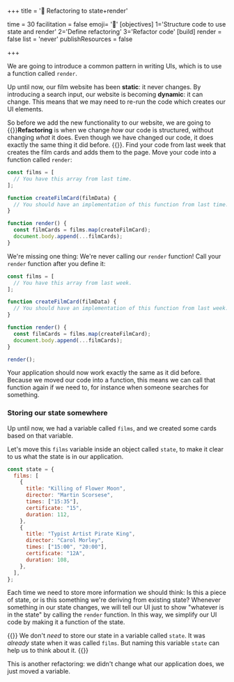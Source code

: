+++
title = '🧼 Refactoring to state+render'

time = 30
facilitation = false
emoji= '🧩'
[objectives]
    1='Structure code to use state and render'
    2='Define refactoring'
    3='Refactor code'
[build]
  render = false
  list = 'never'
  publishResources = false

+++

We are going to introduce a common pattern in writing UIs, which is to use a function called `render`.

Up until now, our film website has been **static**: it never changes. By introducing a search input, our website is becoming **dynamic**: it can change. This means that we may need to re-run the code which creates our UI elements.

So before we add the new functionality to our website, we are going to {{<tooltip title="refactor">}}**Refactoring** is when we change _how_ our code is structured, without changing _what_ it does. Even though we have changed our code, it does exactly the same thing it did before. {{</tooltip>}}. Find your code from last week that creates the film cards and adds them to the page. Move your code into a function called `render`:

```js
const films = [
  // You have this array from last time.
];

function createFilmCard(filmData) {
  // You should have an implementation of this function from last time.
}

function render() {
  const filmCards = films.map(createFilmCard);
  document.body.append(...filmCards);
}
```

We're missing one thing: We're never calling our `render` function! Call your `render` function after you define it:

```js
const films = [
  // You have this array from last week.
];

function createFilmCard(filmData) {
  // You should have an implementation of this function from last week.
}

function render() {
  const filmCards = films.map(createFilmCard);
  document.body.append(...filmCards);
}

render();
```

Your application should now work exactly the same as it did before. Because we moved our code into a function, this means we can call that function again if we need to, for instance when someone searches for something.

### Storing our state somewhere

Up until now, we had a variable called `films`, and we created some cards based on that variable.

Let's move this `films` variable inside an object called `state`, to make it clear to us what the state is in our application.

```js
const state = {
  films: [
    {
      title: "Killing of Flower Moon",
      director: "Martin Scorsese",
      times: ["15:35"],
      certificate: "15",
      duration: 112,
    },
    {
      title: "Typist Artist Pirate King",
      director: "Carol Morley",
      times: ["15:00", "20:00"],
      certificate: "12A",
      duration: 108,
    },
  ],
};
```

Each time we need to store more information we should think: Is this a piece of state, or is this something we're deriving from existing state? Whenever something in our state changes, we will tell our UI just to show "whatever is in the state" by calling the `render` function. In this way, we simplify our UI code by making it a function of the state.

{{<note type="tip" title="Tip">}}
We don't _need_ to store our state in a variable called `state`. It was _already_ state when it was called `films`. But naming this variable `state` can help us to think about it.
{{</note>}}

This is another refactoring: we didn't change what our application does, we just moved a variable.
